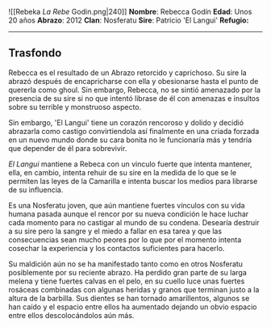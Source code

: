![[Rebeka _La Rebe_ Godin.png|240]]
**Nombre**: Rebecca Godín
**Edad**: Unos 20 años
**Abrazo**: 2012
**Clan**: Nosferatu
**Sire**: Patricio 'El Langui'
**Refugio:** 

---
## Trasfondo

Rebecca es el resultado de un Abrazo retorcido y caprichoso. Su sire la abrazó después de encapricharse con ella y obesionarse hasta el punto de quererla como ghoul. Sin embargo, Rebecca, no se sintió amenazado por la presencia de su sire si no que intentó librase de él con amenazas e insultos sobre su terrible y monstruoso aspecto. 

Sin embargo, 'El Langui' tiene un corazón rencoroso y dolido y decidió abrazarla como castigo convirtiendola así finalmente en una criada forzada en un nuevo mundo donde su cara bonita no le funcionaría más y tendría que depender de él para sobrevivir. 

*El Langui* mantiene a Rebeca con un vinculo fuerte que intenta mantener, ella, en cambio, intenta rehuir de su sire en la medida de lo que se le permiten las leyes de la Camarilla e intenta buscar los medios para librarse de su influencia. 

Es una Nosferatu joven, que aún mantiene fuertes vínculos con su vida humana pasada aunque el rencor por su nueva condición le hace luchar cada momento para no castigar al mundo de su condena. Desearía destruir a su sire pero la sangre y el miedo a fallar en esa tarea y que las consecuencias sean mucho peores por lo que por el momento intenta cosechar la experiencia y los contactos suficientes para hacerlo.

Su maldición aún no se ha manifestado tanto como en otros Nosferatu posiblemente por su reciente abrazo. Ha perdido gran parte de su larga melena y tiene fuertes calvas en el pelo, en su cuello luce unas fuertes rosáceas combinadas con algunas heridas y granos que terminan justo a la altura de la barbilla. Sus dientes se han tornado amarillentos, algunos se han caído y el espacio entre ellos ha aumentado dejando un obvio espacio entre ellos descolocándolos aún más. 